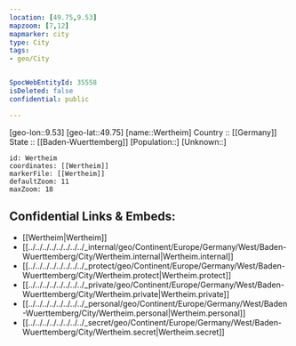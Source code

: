 ```yaml
---
location: [49.75,9.53] 
mapzoom: [7,12] 
mapmarker: city 
type: City
tags:
- geo/City


SpocWebEntityId: 35558
isDeleted: false
confidential: public

---
```

[geo-lon::9.53] 
[geo-lat::49.75] 
[name::Wertheim] 
Country :: [[Germany]]  
State :: [[Baden-Wuerttemberg]] 
[Population::] 
[Unknown::] 


```leaflet
id: Wertheim
coordinates: [[Wertheim]] 
markerFile: [[Wertheim]] 
defaultZoom: 11 
maxZoom: 18
```


## Confidential Links & Embeds: 
- [[Wertheim|Wertheim]]  
- [[../../../../../../../../_internal/geo/Continent/Europe/Germany/West/Baden-Wuerttemberg/City/Wertheim.internal|Wertheim.internal]] 
- [[../../../../../../../../_protect/geo/Continent/Europe/Germany/West/Baden-Wuerttemberg/City/Wertheim.protect|Wertheim.protect]] 
- [[../../../../../../../../_private/geo/Continent/Europe/Germany/West/Baden-Wuerttemberg/City/Wertheim.private|Wertheim.private]] 
- [[../../../../../../../../_personal/geo/Continent/Europe/Germany/West/Baden-Wuerttemberg/City/Wertheim.personal|Wertheim.personal]] 
- [[../../../../../../../../_secret/geo/Continent/Europe/Germany/West/Baden-Wuerttemberg/City/Wertheim.secret|Wertheim.secret]] 
